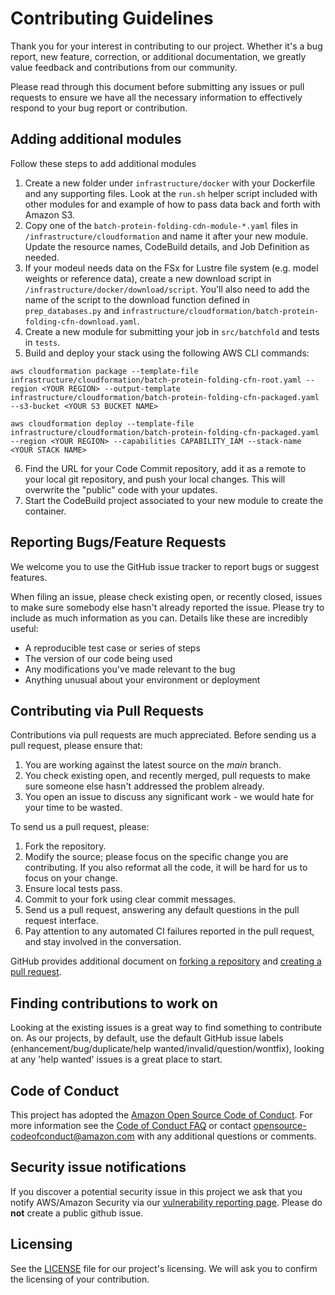 # Contributing Guidelines

Thank you for your interest in contributing to our project. Whether it's a bug report, new feature, correction, or additional
documentation, we greatly value feedback and contributions from our community.

Please read through this document before submitting any issues or pull requests to ensure we have all the necessary
information to effectively respond to your bug report or contribution.


## Adding additional modules

Follow these steps to add additional modules

1. Create a new folder under `infrastructure/docker` with your Dockerfile and any supporting files. Look at the `run.sh` helper script included with other modules for and example of how to pass data back and forth with Amazon S3.
2. Copy one of the `batch-protein-folding-cdn-module-*.yaml` files in `/infrastructure/cloudformation` and name it after your new module. Update the resource names, CodeBuild details, and Job Definition as needed.
3. If your modeul needs data on the FSx for Lustre file system (e.g. model weights or reference data), create a new download script in `/infrastructure/docker/download/script`. You'll also need to add the name of the script to the download function defined in `prep_databases.py` and `infrastructure/cloudformation/batch-protein-folding-cfn-download.yaml`.
4. Create a new module for submitting your job in `src/batchfold` and tests in `tests`.
5. Build and deploy your stack using the following AWS CLI commands:
```
aws cloudformation package --template-file infrastructure/cloudformation/batch-protein-folding-cfn-root.yaml --region <YOUR REGION> --output-template infrastructure/cloudformation/batch-protein-folding-cfn-packaged.yaml --s3-bucket <YOUR S3 BUCKET NAME>

aws cloudformation deploy --template-file infrastructure/cloudformation/batch-protein-folding-cfn-packaged.yaml --region <YOUR REGION> --capabilities CAPABILITY_IAM --stack-name <YOUR STACK NAME>
```
6. Find the URL for your Code Commit repository, add it as a remote to your local git repository, and push your local changes. This will overwrite the "public" code with your updates.
7. Start the CodeBuild project associated to your new module to create the container.

## Reporting Bugs/Feature Requests

We welcome you to use the GitHub issue tracker to report bugs or suggest features.

When filing an issue, please check existing open, or recently closed, issues to make sure somebody else hasn't already
reported the issue. Please try to include as much information as you can. Details like these are incredibly useful:

* A reproducible test case or series of steps
* The version of our code being used
* Any modifications you've made relevant to the bug
* Anything unusual about your environment or deployment


## Contributing via Pull Requests
Contributions via pull requests are much appreciated. Before sending us a pull request, please ensure that:

1. You are working against the latest source on the *main* branch.
2. You check existing open, and recently merged, pull requests to make sure someone else hasn't addressed the problem already.
3. You open an issue to discuss any significant work - we would hate for your time to be wasted.

To send us a pull request, please:

1. Fork the repository.
2. Modify the source; please focus on the specific change you are contributing. If you also reformat all the code, it will be hard for us to focus on your change.
3. Ensure local tests pass.
4. Commit to your fork using clear commit messages.
5. Send us a pull request, answering any default questions in the pull request interface.
6. Pay attention to any automated CI failures reported in the pull request, and stay involved in the conversation.

GitHub provides additional document on [forking a repository](https://help.github.com/articles/fork-a-repo/) and
[creating a pull request](https://help.github.com/articles/creating-a-pull-request/).


## Finding contributions to work on
Looking at the existing issues is a great way to find something to contribute on. As our projects, by default, use the default GitHub issue labels (enhancement/bug/duplicate/help wanted/invalid/question/wontfix), looking at any 'help wanted' issues is a great place to start.


## Code of Conduct
This project has adopted the [Amazon Open Source Code of Conduct](https://aws.github.io/code-of-conduct).
For more information see the [Code of Conduct FAQ](https://aws.github.io/code-of-conduct-faq) or contact
opensource-codeofconduct@amazon.com with any additional questions or comments.


## Security issue notifications
If you discover a potential security issue in this project we ask that you notify AWS/Amazon Security via our [vulnerability reporting page](http://aws.amazon.com/security/vulnerability-reporting/). Please do **not** create a public github issue.


## Licensing

See the [LICENSE](LICENSE) file for our project's licensing. We will ask you to confirm the licensing of your contribution.
